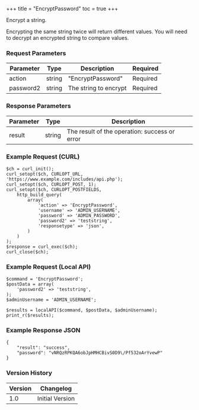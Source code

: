 +++
title = "EncryptPassword"
toc = true
+++

Encrypt a string.

Encrypting the same string twice will return different values. You will need to decrypt an encrypted string to compare values.

### Request Parameters

| Parameter | Type | Description | Required |
| --------- | ---- | ----------- | -------- |
| action | string | "EncryptPassword" | Required |
| password2 | string | The string to encrypt | Required |

### Response Parameters

| Parameter | Type | Description |
| --------- | ---- | ----------- |
| result | string | The result of the operation: success or error |


### Example Request (CURL)

```
$ch = curl_init();
curl_setopt($ch, CURLOPT_URL, 'https://www.example.com/includes/api.php');
curl_setopt($ch, CURLOPT_POST, 1);
curl_setopt($ch, CURLOPT_POSTFIELDS,
    http_build_query(
        array(
            'action' => 'EncryptPassword',
            'username' => 'ADMIN_USERNAME',
            'password' => 'ADMIN_PASSWORD',
            'password2' => 'teststring',
            'responsetype' => 'json',
        )
    )
);
$response = curl_exec($ch);
curl_close($ch);
```


### Example Request (Local API)

```
$command = 'EncryptPassword';
$postData = array(
    'password2' => 'teststring',
);
$adminUsername = 'ADMIN_USERNAME';

$results = localAPI($command, $postData, $adminUsername);
print_r($results);
```


### Example Response JSON

```
{
    "result": "success",
    "password": "vNRQzRPKQA6obJpHMHCBivS0D9\/Pf532oArYvewP"
}
```


### Version History

| Version | Changelog |
| ------- | --------- |
| 1.0 | Initial Version |
